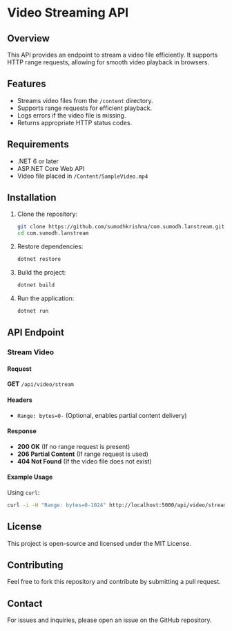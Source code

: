 # Video Streaming API

## Overview
This API provides an endpoint to stream a video file efficiently. It supports HTTP range requests, allowing for smooth video playback in browsers.

## Features
- Streams video files from the `/content` directory.
- Supports range requests for efficient playback.
- Logs errors if the video file is missing.
- Returns appropriate HTTP status codes.

## Requirements
- .NET 6 or later
- ASP.NET Core Web API
- Video file placed in `/Content/SampleVideo.mp4`

## Installation
1. Clone the repository:
   ```sh
   git clone https://github.com/sumodhkrishna/com.sumodh.lanstream.git
   cd com.sumodh.lanstream
   ```
2. Restore dependencies:
   ```sh
   dotnet restore
   ```
3. Build the project:
   ```sh
   dotnet build
   ```
4. Run the application:
   ```sh
   dotnet run
   ```

## API Endpoint
### Stream Video
#### Request
**GET** `/api/video/stream`

#### Headers
- `Range: bytes=0-` (Optional, enables partial content delivery)

#### Response
- **200 OK** (If no range request is present)
- **206 Partial Content** (If range request is used)
- **404 Not Found** (If the video file does not exist)

#### Example Usage
Using `curl`:
```sh
curl -i -H "Range: bytes=0-1024" http://localhost:5000/api/video/stream
```

## License
This project is open-source and licensed under the MIT License.

## Contributing
Feel free to fork this repository and contribute by submitting a pull request.

## Contact
For issues and inquiries, please open an issue on the GitHub repository.

